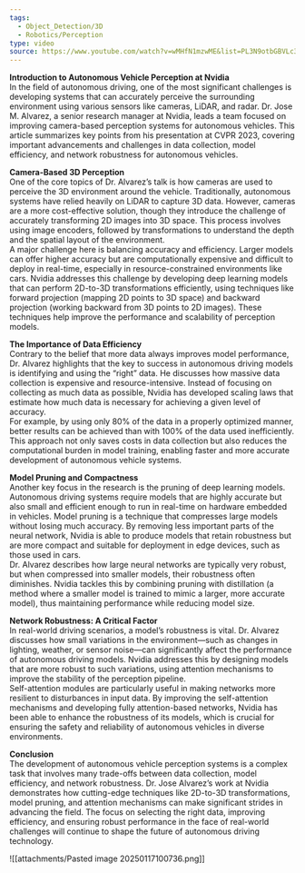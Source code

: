 ```yaml
---
tags:
  - Object_Detection/3D
  - Robotics/Perception
type: video
source: https://www.youtube.com/watch?v=wMHfN1mzwME&list=PL3N9otbGBVLc3jdm6yrPtCWdE7C8AsNAy&index=9
---
```

   
**Introduction to Autonomous Vehicle Perception at Nvidia**   
In the field of autonomous driving, one of the most significant challenges is developing systems that can accurately perceive the surrounding environment using various sensors like cameras, LiDAR, and radar. Dr. Jose M. Alvarez, a senior research manager at Nvidia, leads a team focused on improving camera-based perception systems for autonomous vehicles. This article summarizes key points from his presentation at CVPR 2023, covering important advancements and challenges in data collection, model efficiency, and network robustness for autonomous vehicles.   

**Camera-Based 3D Perception**   
One of the core topics of Dr. Alvarez’s talk is how cameras are used to perceive the 3D environment around the vehicle. Traditionally, autonomous systems have relied heavily on LiDAR to capture 3D data. However, cameras are a more cost-effective solution, though they introduce the challenge of accurately transforming 2D images into 3D space. This process involves using image encoders, followed by transformations to understand the depth and the spatial layout of the environment.   
A major challenge here is balancing accuracy and efficiency. Larger models can offer higher accuracy but are computationally expensive and difficult to deploy in real-time, especially in resource-constrained environments like cars. Nvidia addresses this challenge by developing deep learning models that can perform 2D-to-3D transformations efficiently, using techniques like forward projection (mapping 2D points to 3D space) and backward projection (working backward from 3D points to 2D images). These techniques help improve the performance and scalability of perception models.   

**The Importance of Data Efficiency**   
Contrary to the belief that more data always improves model performance, Dr. Alvarez highlights that the key to success in autonomous driving models is identifying and using the “right” data. He discusses how massive data collection is expensive and resource-intensive. Instead of focusing on collecting as much data as possible, Nvidia has developed scaling laws that estimate how much data is necessary for achieving a given level of accuracy.   
For example, by using only 80% of the data in a properly optimized manner, better results can be achieved than with 100% of the data used inefficiently. This approach not only saves costs in data collection but also reduces the computational burden in model training, enabling faster and more accurate development of autonomous vehicle systems.   

**Model Pruning and Compactness**   
Another key focus in the research is the pruning of deep learning models. Autonomous driving systems require models that are highly accurate but also small and efficient enough to run in real-time on hardware embedded in vehicles. Model pruning is a technique that compresses large models without losing much accuracy. By removing less important parts of the neural network, Nvidia is able to produce models that retain robustness but are more compact and suitable for deployment in edge devices, such as those used in cars.   
Dr. Alvarez describes how large neural networks are typically very robust, but when compressed into smaller models, their robustness often diminishes. Nvidia tackles this by combining pruning with distillation (a method where a smaller model is trained to mimic a larger, more accurate model), thus maintaining performance while reducing model size.   

**Network Robustness: A Critical Factor**   
In real-world driving scenarios, a model’s robustness is vital. Dr. Alvarez discusses how small variations in the environment—such as changes in lighting, weather, or sensor noise—can significantly affect the performance of autonomous driving models. Nvidia addresses this by designing models that are more robust to such variations, using attention mechanisms to improve the stability of the perception pipeline.   
Self-attention modules are particularly useful in making networks more resilient to disturbances in input data. By improving the self-attention mechanisms and developing fully attention-based networks, Nvidia has been able to enhance the robustness of its models, which is crucial for ensuring the safety and reliability of autonomous vehicles in diverse environments.   

**Conclusion**   
The development of autonomous vehicle perception systems is a complex task that involves many trade-offs between data collection, model efficiency, and network robustness. Dr. Jose Alvarez’s work at Nvidia demonstrates how cutting-edge techniques like 2D-to-3D transformations, model pruning, and attention mechanisms can make significant strides in advancing the field. The focus on selecting the right data, improving efficiency, and ensuring robust performance in the face of real-world challenges will continue to shape the future of autonomous driving technology.   


![[attachments/Pasted image 20250117100736.png]]
